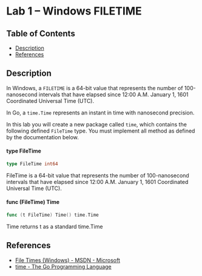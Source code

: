 # Lab 1 – Windows FILETIME

## Table of Contents

* [Description](#desc)
* [References](#ref)

## Description <a name="desc"/>

In Windows, a `FILETIME` is a 64-bit value that represents the number of 100-nanosecond intervals that have elapsed since 12:00 A.M. January 1, 1601 Coordinated Universal Time (UTC).

In Go, a `time.Time` represents an instant in time with nanosecond precision.

In this lab you will create a new package called `time`, which contains the following defined `FileTime` type.  You must implement all method as defined by the documentation below.

#### type FileTime

```go
type FileTime int64
```

FileTime is a 64-bit value that represents the number of 100-nanosecond
intervals that have elapsed since 12:00 A.M. January 1, 1601 Coordinated
Universal Time (UTC).

#### func (FileTime) Time

```go
func (t FileTime) Time() time.Time
```
Time returns t as a standard time.Time

## References <a name="ref"/>

* [File Times (Windows) - MSDN - Microsoft](https://msdn.microsoft.com/en-us/library/windows/desktop/ms724290(v=vs.85).aspx)
* [time - The Go Programming Language](https://golang.org/pkg/time/)

